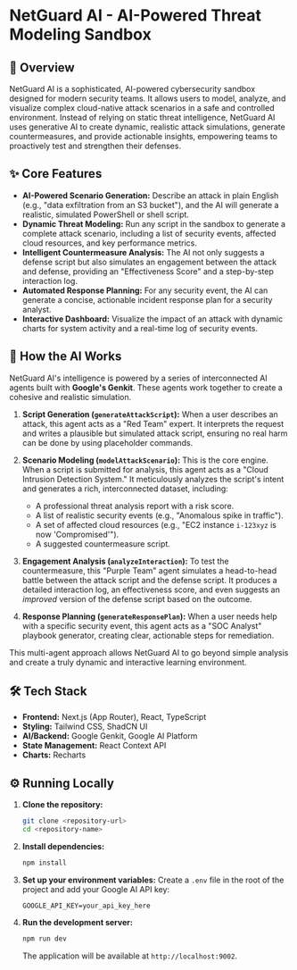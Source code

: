 # NetGuard AI - AI-Powered Threat Modeling Sandbox

## 🚀 Overview

NetGuard AI is a sophisticated, AI-powered cybersecurity sandbox designed for modern security teams. It allows users to model, analyze, and visualize complex cloud-native attack scenarios in a safe and controlled environment. Instead of relying on static threat intelligence, NetGuard AI uses generative AI to create dynamic, realistic attack simulations, generate countermeasures, and provide actionable insights, empowering teams to proactively test and strengthen their defenses.

## ✨ Core Features

- **AI-Powered Scenario Generation:** Describe an attack in plain English (e.g., "data exfiltration from an S3 bucket"), and the AI will generate a realistic, simulated PowerShell or shell script.
- **Dynamic Threat Modeling:** Run any script in the sandbox to generate a complete attack scenario, including a list of security events, affected cloud resources, and key performance metrics.
- **Intelligent Countermeasure Analysis:** The AI not only suggests a defense script but also simulates an engagement between the attack and defense, providing an "Effectiveness Score" and a step-by-step interaction log.
- **Automated Response Planning:** For any security event, the AI can generate a concise, actionable incident response plan for a security analyst.
- **Interactive Dashboard:** Visualize the impact of an attack with dynamic charts for system activity and a real-time log of security events.

## 🤖 How the AI Works

NetGuard AI's intelligence is powered by a series of interconnected AI agents built with **Google's Genkit**. These agents work together to create a cohesive and realistic simulation.

1.  **Script Generation (`generateAttackScript`):** When a user describes an attack, this agent acts as a "Red Team" expert. It interprets the request and writes a plausible but simulated attack script, ensuring no real harm can be done by using placeholder commands.

2.  **Scenario Modeling (`modelAttackScenario`):** This is the core engine. When a script is submitted for analysis, this agent acts as a "Cloud Intrusion Detection System." It meticulously analyzes the script's intent and generates a rich, interconnected dataset, including:
    - A professional threat analysis report with a risk score.
    - A list of realistic security events (e.g., "Anomalous spike in traffic").
    - A set of affected cloud resources (e.g., "EC2 instance `i-123xyz` is now 'Compromised'").
    - A suggested countermeasure script.

3.  **Engagement Analysis (`analyzeInteraction`):** To test the countermeasure, this "Purple Team" agent simulates a head-to-head battle between the attack script and the defense script. It produces a detailed interaction log, an effectiveness score, and even suggests an *improved* version of the defense script based on the outcome.

4.  **Response Planning (`generateResponsePlan`):** When a user needs help with a specific security event, this agent acts as a "SOC Analyst" playbook generator, creating clear, actionable steps for remediation.

This multi-agent approach allows NetGuard AI to go beyond simple analysis and create a truly dynamic and interactive learning environment.

## 🛠️ Tech Stack

- **Frontend:** Next.js (App Router), React, TypeScript
- **Styling:** Tailwind CSS, ShadCN UI
- **AI/Backend:** Google Genkit, Google AI Platform
- **State Management:** React Context API
- **Charts:** Recharts

## ⚙️ Running Locally

1.  **Clone the repository:**
    ```bash
    git clone <repository-url>
    cd <repository-name>
    ```

2.  **Install dependencies:**
    ```bash
    npm install
    ```

3.  **Set up your environment variables:**
    Create a `.env` file in the root of the project and add your Google AI API key:
    ```
    GOOGLE_API_KEY=your_api_key_here
    ```

4.  **Run the development server:**
    ```bash
    npm run dev
    ```

    The application will be available at `http://localhost:9002`.

